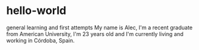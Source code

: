 # hello-world
general learning and first attempts
My name is Alec, I'm a recent graduate from American University, I'm 23 years old and I'm currently living and working in Córdoba, Spain.
